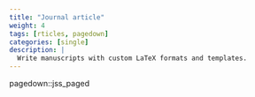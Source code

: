 ```yaml
---
title: "Journal article"
weight: 4
tags: [rticles, pagedown]
categories: [single]
description: | 
  Write manuscripts with custom LaTeX formats and templates.
---
```


pagedown::jss_paged
